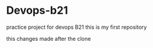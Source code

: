 # Devops-b21
practice project for devops B21
this is my first repository

this changes made after the clone

